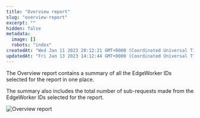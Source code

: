 ```yaml
---
title: "Overview report"
slug: "overview-report"
excerpt: ""
hidden: false
metadata: 
  image: []
  robots: "index"
createdAt: "Wed Jan 11 2023 20:12:21 GMT+0000 (Coordinated Universal Time)"
updatedAt: "Fri Jan 13 2023 14:12:44 GMT+0000 (Coordinated Universal Time)"
---
```

The Overview report contains a summary of all the EdgeWorker IDs selected for the report in one place.

The summary also includes the total number of sub-requests made from the EdgeWorker IDs selected for the report.

 <Frame>
  <img src="https://techdocs.akamai.com/edgeworkers/img/overviewReport-v2.png" alt="Overview report"/>
</Frame>
